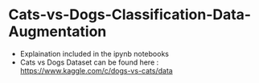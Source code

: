 # Cats-vs-Dogs-Classification-Data-Augmentation
 * Explaination included in the ipynb notebooks
 * Cats vs Dogs Dataset can be found here : https://www.kaggle.com/c/dogs-vs-cats/data
